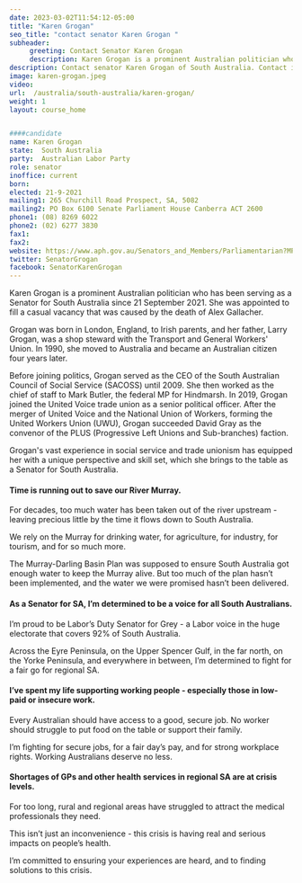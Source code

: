 ```yaml
---
date: 2023-03-02T11:54:12-05:00
title: "Karen Grogan"
seo_title: "contact senator Karen Grogan "
subheader:
     greeting: Contact Senator Karen Grogan
     description: Karen Grogan is a prominent Australian politician who has been serving as a Senator for South Australia since 21 September 2021.
description: Contact senator Karen Grogan of South Australia. Contact information for Karen Grogan includes email address, phone number, and mailing address.
image: karen-grogan.jpeg
video:
url:  /australia/south-australia/karen-grogan/
weight: 1
layout: course_home


####candidate
name: Karen Grogan
state:	South Australia
party:	Australian Labor Party
role: senator
inoffice: current
born:  
elected: 21-9-2021
mailing1: 265 Churchill Road Prospect, SA, 5082
mailing2: PO Box 6100 Senate Parliament House Canberra ACT 2600
phone1:	(08) 8269 6022
phone2: (02) 6277 3830
fax1:
fax2:
website: https://www.aph.gov.au/Senators_and_Members/Parliamentarian?MPID=296331
twitter: SenatorGrogan
facebook: SenatorKarenGrogan
---
```


Karen Grogan is a prominent Australian politician who has been serving as a Senator for South Australia since 21 September 2021. She was appointed to fill a casual vacancy that was caused by the death of Alex Gallacher.

Grogan was born in London, England, to Irish parents, and her father, Larry Grogan, was a shop steward with the Transport and General Workers' Union. In 1990, she moved to Australia and became an Australian citizen four years later.

Before joining politics, Grogan served as the CEO of the South Australian Council of Social Service (SACOSS) until 2009. She then worked as the chief of staff to Mark Butler, the federal MP for Hindmarsh. In 2019, Grogan joined the United Voice trade union as a senior political officer. After the merger of United Voice and the National Union of Workers, forming the United Workers Union (UWU), Grogan succeeded David Gray as the convenor of the PLUS (Progressive Left Unions and Sub-branches) faction.

Grogan's vast experience in social service and trade unionism has equipped her with a unique perspective and skill set, which she brings to the table as a Senator for South Australia.

#### Time is running out to save our River Murray.
For decades, too much water has been taken out of the river upstream - leaving precious little by the time it flows down to South Australia.

We rely on the Murray for drinking water, for agriculture, for industry, for tourism, and for so much more.

The Murray-Darling Basin Plan was supposed to ensure South Australia got enough water to keep the Murray alive. But too much of the plan hasn’t been implemented, and the water we were promised hasn’t been delivered.

#### As a Senator for SA, I’m determined to be a voice for all South Australians.
I’m proud to be Labor’s Duty Senator for Grey - a Labor voice in the huge electorate that covers 92% of South Australia.

Across the Eyre Peninsula, on the Upper Spencer Gulf, in the far north, on the Yorke Peninsula, and everywhere in between, I’m determined to fight for a fair go for regional SA.

#### I’ve spent my life supporting working people - especially those in low-paid or insecure work. 
Every Australian should have access to a good, secure job. No worker should struggle to put food on the table or support their family. 

I’m fighting for secure jobs, for a fair day’s pay, and for strong workplace rights. Working Australians deserve no less.

#### Shortages of GPs and other health services in regional SA are at crisis levels.
For too long, rural and regional areas have struggled to attract the medical professionals they need. 

This isn’t just an inconvenience - this crisis is having real and serious impacts on people’s health.

I’m committed to ensuring your experiences are heard, and to finding solutions to this crisis.